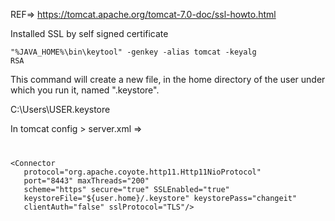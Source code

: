 REF=>
https://tomcat.apache.org/tomcat-7.0-doc/ssl-howto.html

Installed SSL by self signed certificate


<code>"%JAVA_HOME%\bin\keytool" -genkey -alias tomcat -keyalg RSA</code>


This command will create a new file, in the home directory of the user under which you run it, named ".keystore".

C:\Users\USER\.keystore


In tomcat config > server.xml =>


<code>
<pre>
&lt;Connector
   protocol="org.apache.coyote.http11.Http11NioProtocol"
   port="8443" maxThreads="200"
   scheme="https" secure="true" SSLEnabled="true"
   keystoreFile="${user.home}/.keystore" keystorePass="changeit"
   clientAuth="false" sslProtocol="TLS"/&gt;
</pre>
</code
